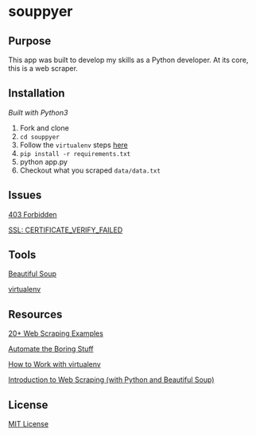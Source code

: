 # souppyer

## Purpose

This app was built to develop my skills as a Python developer. At its core, this is a web scraper.

## Installation

_Built with Python3_

1. Fork and clone
1. ```cd souppyer```
1. Follow the ```virtualenv``` steps [here](https://github.com/nitharios/simple-flask-app)
1. ```pip install -r requirements.txt```
1. python app.py
1. Checkout what you scraped ```data/data.txt```

## Issues

[403 Forbidden](https://stackoverflow.com/questions/16627227/http-error-403-in-python-3-web-scraping#16627277)

[SSL: CERTIFICATE_VERIFY_FAILED](https://stackoverflow.com/questions/41691327/ssl-sslerror-ssl-certificate-verify-failed-certificate-verify-failed-ssl-c)

## Tools

[Beautiful Soup](https://www.crummy.com/software/BeautifulSoup/)

[virtualenv](https://virtualenv.pypa.io/en/stable/)

## Resources

[20+ Web Scraping Examples](https://likegeeks.com/python-web-scraping/)

[Automate the Boring Stuff](https://automatetheboringstuff.com/chapter0/)

[How to Work with virtualenv](https://github.com/nitharios/simple-flask-app)

[Introduction to Web Scraping (with Python and Beautiful Soup)](https://www.youtube.com/watch?v=XQgXKtPSzUI&t=122s)

## License

[MIT License](https://opensource.org/licenses/mit-license.php)
